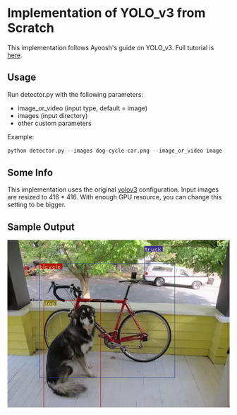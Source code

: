 # Implementation of YOLO_v3 from Scratch
This implementation follows Ayoosh's guide on YOLO_v3. Full tutorial is [here](https://blog.paperspace.com/how-to-implement-a-yolo-object-detector-in-pytorch/).

## Usage
Run detector.py with the following parameters:
- image_or_video (input type, default = image)
- images (input directory)
- other custom parameters

Example:
```python
python detector.py --images dog-cycle-car.png --image_or_video image
```

## Some Info
This implementation uses the original [yolov3](https://github.com/ultralytics/yolov3/blob/master/cfg/yolov3.cfg) configuration. Input images are resized to 416 * 416.
With enough GPU resource, you can change this setting to be bigger.

## Sample Output
![dog-cycle-car](https://github.com/YanZhu1105/Yolov3/blob/master/dog-cycle-car.png)
